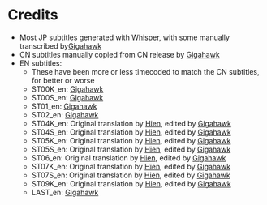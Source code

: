 # Credits

- Most JP subtitles generated with [Whisper](https://github.com/openai/whisper), with some manually transcribed by[Gigahawk](https://github.com/Gigahawk)
- CN subtitles manually copied from CN release by [Gigahawk](https://github.com/Gigahawk)
- EN subtitles:
    - These have been more or less timecoded to match the CN subtitles, for better or worse
    - ST00K_en: [Gigahawk](https://github.com/Gigahawk)
    - ST00S_en: [Gigahawk](https://github.com/Gigahawk)
    - ST01_en: [Gigahawk](https://github.com/Gigahawk)
    - ST02_en: [Gigahawk](https://github.com/Gigahawk)
    - ST04K_en: Original translation by [Hien](https://www.fiverr.com/hiens_), edited by [Gigahawk](https://github.com/Gigahawk)
    - ST04S_en: Original translation by [Hien](https://www.fiverr.com/hiens_), edited by [Gigahawk](https://github.com/Gigahawk)
    - ST05K_en: Original translation by [Hien](https://www.fiverr.com/hiens_), edited by [Gigahawk](https://github.com/Gigahawk)
    - ST05S_en: Original translation by [Hien](https://www.fiverr.com/hiens_), edited by [Gigahawk](https://github.com/Gigahawk)
    - ST06_en: Original translation by [Hien](https://www.fiverr.com/hiens_), edited by [Gigahawk](https://github.com/Gigahawk)
    - ST07K_en: Original translation by [Hien](https://www.fiverr.com/hiens_), edited by [Gigahawk](https://github.com/Gigahawk)
    - ST07S_en: Original translation by [Hien](https://www.fiverr.com/hiens_), edited by [Gigahawk](https://github.com/Gigahawk)
    - ST09K_en: Original translation by [Hien](https://www.fiverr.com/hiens_), edited by [Gigahawk](https://github.com/Gigahawk)
    - LAST_en: [Gigahawk](https://github.com/Gigahawk)
